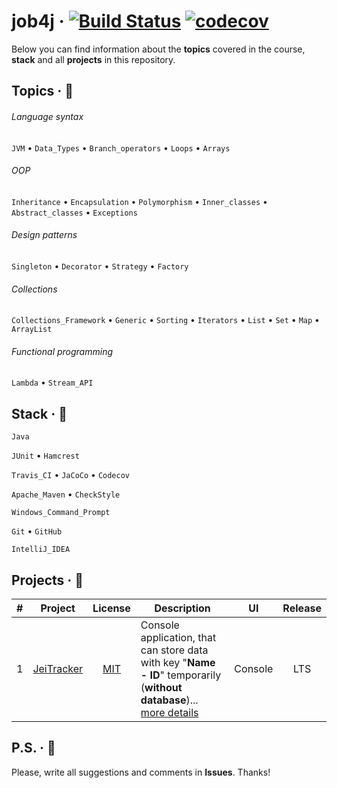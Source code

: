 # job4j &middot; [![Build Status](https://travis-ci.com/jeikhan/job4j.svg?branch=hotfix_3)](https://travis-ci.com/jeikhan/job4j) [![codecov](https://codecov.io/gh/jeikhan/job4j/branch/hotfix_3/graph/badge.svg?token=WUPRSSWI6Y)](https://codecov.io/gh/jeikhan/job4j)

Below you can find information about the **topics** covered in the course, **stack** and all **projects** in this repository.

## Topics &middot; :loudspeaker:

###### Language syntax

`JVM` &bull; `Data_Types` &bull; `Branch_operators` &bull; `Loops` &bull; `Arrays`

###### OOP

`Inheritance` &bull; `Encapsulation` &bull; `Polymorphism` &bull; `Inner_classes` &bull; `Abstract_classes` &bull; `Exceptions`

###### Design patterns

`Singleton` &bull; `Decorator` &bull; `Strategy` &bull; `Factory`

###### Collections

`Collections_Framework` &bull; `Generic` &bull; `Sorting` &bull; `Iterators` &bull; `List` &bull; `Set` &bull; `Map` &bull; `ArrayList`

###### Functional programming

`Lambda` &bull; `Stream_API`

## Stack &middot; :dna:

`Java`

`JUnit` &bull; `Hamcrest`

`Travis_CI` &bull; `JaCoCo` &bull; `Codecov`

`Apache_Maven` &bull; `CheckStyle`

`Windows_Command_Prompt`

`Git` &bull; `GitHub`

`IntelliJ_IDEA`

## Projects &middot; :rocket:

| # | Project | License | Description | UI | Release |
|:-:| :-----: | :-----: | ----------- | :-: | :-----: |
| 1 | [JeiTracker](https://github.com/jeikhan/job4j/tree/hotfix_3/chapter_002/src/main/java/ru/job4j/tracker) | [MIT](https://github.com/jeikhan/job4j/blob/hotfix_3/LICENSE) | Console application, that can store data with key "**Name - ID**" temporarily (**without database**)... [more details](https://github.com/jeikhan/job4j/blob/hotfix_3/chapter_002/src/main/java/ru/job4j/tracker/README.md) | Console | LTS |

## P.S. &middot; :snail:

Please, write all suggestions and comments in **Issues**. Thanks!